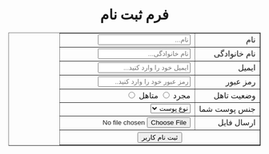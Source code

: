 <!DOCTYPE html>
<html>
	<head>
		<title> جدول ثبت مشخصات</title>	
	</head>
	<body dir="rtl" align="center">	
		<h1>فرم ثبت نام</h1>
	<center>
		<form>
			<table border="1" width="300px" >
		<tr>
			<td>نام</td>
			<td><input type="text" placeholder="نام... " /></td>
		</tr>
			<tr>
			<td>نام خانوادگی</td>
			<td><input type="text" placeholder="نام خانوادگی... " /></td>
		</tr>
		<tr>
			<td>ایمیل</td>
			<td><input type="email" placeholder="ایمیل خود را وارد کنید... " /></td>
		</tr>
		<tr>
			<td>رمز عبور</td>
			<td><input type="password" placeholder="رمز عبور خود را وارد کنید.. " /></td>
		</tr>	
		<tr>
			<td>وضعیت تاهل</td>
			<td><label> مجرد
			<input type="radio" name="yek" />
			</label>
			<label> متاهل
			<input type="radio" name="yek" /></td>
			</label>
		</tr>
		<tr>
		 <td>جنس پوست شما</td>
		<td>
			<select>
				<option> نوع پوست </option>
				<option> خشک </option>
				<option> چرب </option>
				<option> مختلط </option>
				<option>معمولی </option>
			</select></td>
		</tr>
		<tr>
			<td> ارسال فایل</td>
			<td><input type="file" name="myfile" /></td>
		</tr>
		<tr>
		<th colspan="2" >
		<label>
		<input type="submit" value="ثبت نام کاربر" />
		</label>
		</table>
		</form>
		</center>
	</body>
</html>
